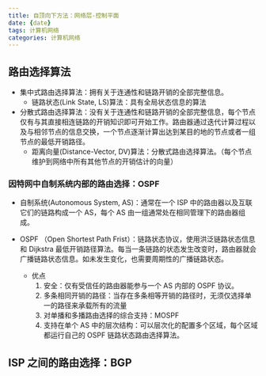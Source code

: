 ```yaml
---
title: 自顶向下方法：网络层-控制平面
date: {date}
tags: 计算机网络
categories: 计算机网络
---
```


## 路由选择算法

* 集中式路由选择算法：拥有关于连通性和链路开销的全部完整信息。
  * 链路状态(Link State, LS)算法：具有全局状态信息的算法
* 分散式路由选择算法：没有关于连通性和链路开销的全部完整信息，每个节点仅有与其直接相连链路的开销知识即可开始工作。路由器通过迭代计算过程以及与相邻节点的信息交换，一个节点逐渐计算出达到某目的地的节点或者一组节点的最低开销路径。
  * 距离向量(Distance-Vector, DV)算法：分散式路由选择算法。（每个节点维护到网络中所有其他节点的开销估计的向量）



### 因特网中自制系统内部的路由选择：OSPF

* 自制系统(Autonomous System, AS)：通常在一个 ISP 中的路由器以及互联它们的链路构成一个 AS，每个 AS 由一组通常处在相同管理下的路由器组成。

* OSPF （Open Shortest Path Frist）：链路状态协议，使用洪泛链路状态信息和 Dijkstra 最低开销路径算法。每当一条链路的状态发生改变时，路由器就会广播链路状态信息。如未发生变化，也需要周期性的广播链路状态。
  * 优点
    1. 安全：仅有受信任的路由器能参与一个 AS 内部的 OSPF 协议。
    2. 多条相同开销的路径：当存在多条相等开销的路径时，无须仅选择单一的路径来承载所有的流量
    3. 对单播和多播路由选择的综合支持：MOSPF 
    4. 支持在单个 AS 中的层次结构：可以层次化的配置多个区域，每个区域都运行自己的 OSPF 链路状态路由选择算法。

## ISP 之间的路由选择：BGP